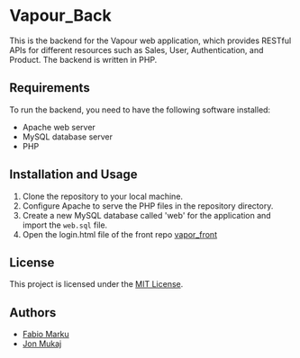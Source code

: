 Vapour_Back
==================================

This is the backend for the Vapour web application, which provides RESTful APIs for different resources such as Sales, User, Authentication, and Product. The backend is written in PHP.

Requirements
------------

To run the backend, you need to have the following software installed:

-   Apache web server
-   MySQL database server
-   PHP

Installation and Usage
----------------------

1.  Clone the repository to your local machine.
2.  Configure Apache to serve the PHP files in the repository directory.
3.  Create a new MySQL database called 'web' for the application and import the `web.sql` file.
4.  Open the login.html file of the front repo [vapor_front](https://github.com/fabiomarku1/vapour_front)

License
-------

This project is licensed under the [MIT License](https://opensource.org/licenses/MIT).

Authors
-------

-   [Fabio Marku](https://github.com/fabiomarku1)
-   [Jon Mukaj](https://github.com/jonmukaj)
